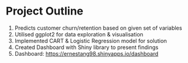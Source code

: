 # Project Outline
1. Predicts customer churn/retention based on given set of variables
2. Utilised ggplot2 for data exploration & visualisation
3. Implemented CART & Logistic Regression model for solution
4. Created Dashboard with Shiny library to present findings
5. Dashboard: https://ernestang98.shinyapps.io/dashboard
